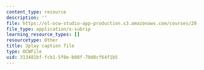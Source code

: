 ```yaml
---
content_type: resource
description: ''
file: https://ol-ocw-studio-app-production.s3.amazonaws.com/courses/20-219-becoming-the-next-bill-nye-writing-and-hosting-the-educational-show-january-iap-2015/313481bffcb15f0eb08f70d8cf64f1b5_ftrKlCmELm4.vtt
file_type: application/x-subrip
learning_resource_types: []
resourcetype: Other
title: 3play caption file
type: OCWFile
uid: 313481bf-fcb1-5f0e-b08f-70d8cf64f1b5
---
```


